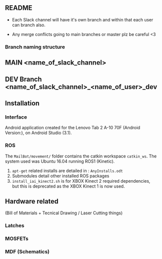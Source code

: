 ## README

- Each Slack channel will have it's own branch and within that each user can branch also.

- Any merge conflicts going to main branches or master plz be careful <3

### Branch naming structure

## MAIN <name_of_slack_channel>
## DEV Branch <name_of_slack_channel>_<name_of_user>_dev

## Installation

### Interface
Android application created for the Lenovo Tab 2 A-10 70F (Android Version:), on Android Studio (3.1).

### ROS
The `MailBot/movement/` folder contains the catkin workspace `catkin_ws`.
The system used was Ubuntu 16.04 running ROS1 (Kinetic).
  1. `apt-get` related installs are detailed in : `AnyInstalls.odt`
  2. Submodules detail other installed ROS packages
  3. `install_iai_kinect2.sh` is for XBOX Kinect 2 required dependencies, but this is deprecated as the XBOX Kinect 1 is now used.


## Hardware related
(Bill of Materials + Tecnical Drawing / Laser Cutting things)
### Latches
### MOSFETs
### MDF (Schematics)

